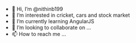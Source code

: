 - 👋 Hi, I’m @nithinb199
- 👀 I’m interested in cricket, cars and stock market
- 🌱 I’m currently learning AngularJS
- 💞️ I’m looking to collaborate on ...
- 📫 How to reach me ...

<!---
nithinb199/nithinb199 is a ✨ special ✨ repository because its `README.md` (this file) appears on your GitHub profile.
You can click the Preview link to take a look at your changes.
--->
